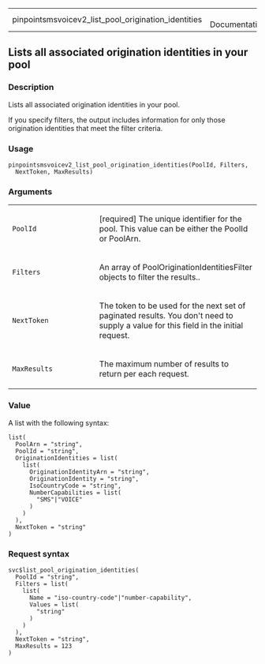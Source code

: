 <table style="width: 100%;">
<tbody>
<tr class="odd">
<td>pinpointsmsvoicev2_list_pool_origination_identities</td>
<td style="text-align: right;">R Documentation</td>
</tr>
</tbody>
</table>

## Lists all associated origination identities in your pool

### Description

Lists all associated origination identities in your pool.

If you specify filters, the output includes information for only those
origination identities that meet the filter criteria.

### Usage

    pinpointsmsvoicev2_list_pool_origination_identities(PoolId, Filters,
      NextToken, MaxResults)

### Arguments

<table>
<colgroup>
<col style="width: 35%" />
<col style="width: 65%" />
</colgroup>
<tbody>
<tr class="odd">
<td><code
id="pinpointsmsvoicev2_list_pool_origination_identities_:_PoolId">PoolId</code></td>
<td><p>[required] The unique identifier for the pool. This value can be
either the PoolId or PoolArn.</p></td>
</tr>
<tr class="even">
<td><code
id="pinpointsmsvoicev2_list_pool_origination_identities_:_Filters">Filters</code></td>
<td><p>An array of PoolOriginationIdentitiesFilter objects to filter the
results..</p></td>
</tr>
<tr class="odd">
<td><code
id="pinpointsmsvoicev2_list_pool_origination_identities_:_NextToken">NextToken</code></td>
<td><p>The token to be used for the next set of paginated results. You
don't need to supply a value for this field in the initial
request.</p></td>
</tr>
<tr class="even">
<td><code
id="pinpointsmsvoicev2_list_pool_origination_identities_:_MaxResults">MaxResults</code></td>
<td><p>The maximum number of results to return per each
request.</p></td>
</tr>
</tbody>
</table>

### Value

A list with the following syntax:

    list(
      PoolArn = "string",
      PoolId = "string",
      OriginationIdentities = list(
        list(
          OriginationIdentityArn = "string",
          OriginationIdentity = "string",
          IsoCountryCode = "string",
          NumberCapabilities = list(
            "SMS"|"VOICE"
          )
        )
      ),
      NextToken = "string"
    )

### Request syntax

    svc$list_pool_origination_identities(
      PoolId = "string",
      Filters = list(
        list(
          Name = "iso-country-code"|"number-capability",
          Values = list(
            "string"
          )
        )
      ),
      NextToken = "string",
      MaxResults = 123
    )
